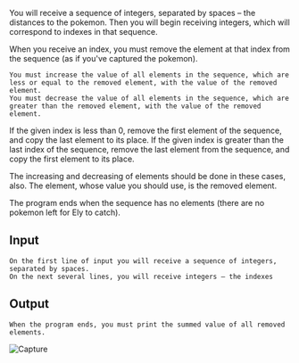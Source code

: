 You will receive a sequence of integers, separated by spaces – the distances to the pokemon. Then you will begin receiving integers, which will correspond to indexes in that sequence.

When you receive an index, you must remove the element at that index from the sequence (as if you've captured the pokemon).

	You must increase the value of all elements in the sequence, which are less or equal to the removed element, with the value of the removed element.
	You must decrease the value of all elements in the sequence, which are greater than the removed element, with the value of the removed element.

If the given index is less than 0, remove the first element of the sequence, and copy the last element to its place.
If the given index is greater than the last index of the sequence, remove the last element from the sequence, and copy the first element to its place.

The increasing and decreasing of elements should be done in these cases, also. The element, whose value you should use, is the removed element.

The program ends when the sequence has no elements (there are no pokemon left for Ely to catch).

## Input

    On the first line of input you will receive a sequence of integers, separated by spaces.
    On the next several lines, you will receive integers – the indexes

## Output

    When the program ends, you must print the summed value of all removed elements.
    
   
 ![Capture](https://user-images.githubusercontent.com/45227327/196555472-9f8e728a-f20c-4c56-bbdd-0cd80b2921ba.PNG)

